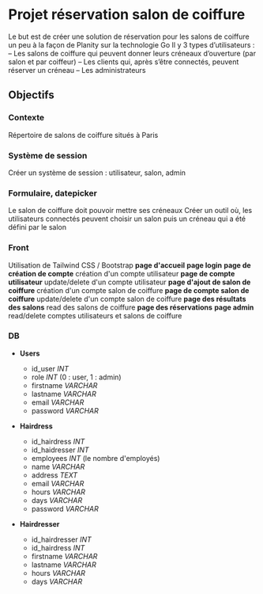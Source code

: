 # Projet réservation salon de coiffure
Le but est de créer une solution de réservation pour les salons de coiffure un peu à la façon de Planity sur la technologie Go
Il y 3 types d’utilisateurs :
  – Les salons de coiffure qui peuvent donner leurs créneaux d’ouverture (par salon et par coiffeur)
  – Les clients qui, après s’être connectés, peuvent réserver un créneau
  – Les administrateurs

## Objectifs
### Contexte
Répertoire de salons de coiffure situés à Paris

### Système de session
Créer un système de session : utilisateur, salon, admin

### Formulaire, datepicker
Le salon de coiffure doit pouvoir mettre ses créneaux
Créer un outil où, les utilisateurs connectés peuvent choisir un salon puis un créneau qui a été défini par le salon

### Front
Utilisation de Tailwind CSS / Bootstrap
**page d'accueil**
**page login**
**page de création de compte** création d'un compte utilisateur
**page de compte utilisateur** update/delete d'un compte utilisateur
**page d'ajout de salon de coiffure** création d'un compte salon de coiffure
**page de compte salon de coiffure** update/delete d'un compte salon de coiffure
**page des résultats des salons** read des salons de coiffure
**page des réservations**
**page admin** read/delete comptes utilisateurs et salons de coiffure

### DB
- **Users**
  - id_user *INT*
  - role *INT* (0 : user, 1 : admin)
  - firstname *VARCHAR*
  - lastname *VARCHAR*
  - email *VARCHAR*
  - password *VARCHAR*

- **Hairdress**
  - id_hairdress *INT*
  - id_haidresser *INT*
  - employees *INT* (le nombre d'employés)
  - name *VARCHAR*
  - address *TEXT*
  - email *VARCHAR*
  - hours *VARCHAR*
  - days *VARCHAR*
  - password *VARCHAR*

- **Hairdresser**
  - id_hairdresser *INT*
  - id_hairdress *INT*
  - firstname *VARCHAR*
  - lastname *VARCHAR*
  - hours *VARCHAR*
  - days *VARCHAR*